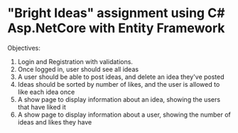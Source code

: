"Bright Ideas" assignment using C# Asp.NetCore with Entity Framework
==

Objectives:

1. Login and Registration with validations.
2. Once logged in, user should see all ideas
3. A user should be able to post ideas, and delete an idea they've posted
4. Ideas should be sorted by number of likes, and the user is allowed to like each idea once
5. A show page to display information about an idea, showing the users that have liked it
6. A show page to display information about a user, showing the number of ideas and likes they have